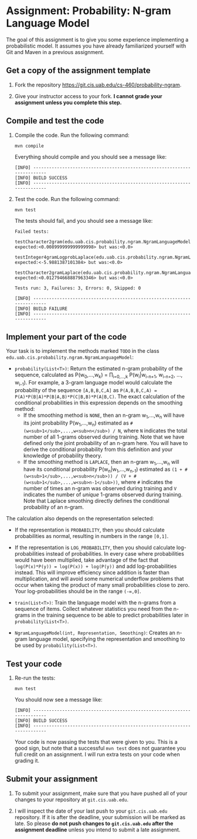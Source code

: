 # Assignment: Probability: N-gram Language Model

The goal of this assignment is to give you some experience implementing a probabilistic model. It assumes you have already familiarized yourself with Git and Maven in a previous assignment.

## Get a copy of the assignment template

1. Fork the repository https://git.cis.uab.edu/cs-460/probability-ngram.

2. Give your instructor access to your fork. **I cannot grade your assignment unless you complete this step.**

## Compile and test the code

1.  Compile the code. Run the following command:

        mvn compile

    Everything should compile and you should see a message like:

        [INFO] ------------------------------------------------------------------------
        [INFO] BUILD SUCCESS
        [INFO] ------------------------------------------------------------------------

2.  Test the code. Run the following command:

        mvn test

    The tests should fail, and you should see a message like:

        Failed tests:
          testCharacter2gram(edu.uab.cis.probability.ngram.NgramLanguageModelTest): expected:<0.008999999999999998> but was:<0.0>
          testInteger4gramLogprobLaplace(edu.uab.cis.probability.ngram.NgramLanguageModelTest): expected:<-5.9881387101384> but was:<0.0>
          testCharacter2gramLaplace(edu.uab.cis.probability.ngram.NgramLanguageModelTest): expected:<0.012794668887963346> but was:<0.0>

        Tests run: 3, Failures: 3, Errors: 0, Skipped: 0

        [INFO] ------------------------------------------------------------------------
        [INFO] BUILD FAILURE
        [INFO] ------------------------------------------------------------------------

## Implement your part of the code

Your task is to implement the methods marked `TODO` in the class `edu.uab.cis.probability.ngram.NgramLanguageModel`:

*   `probability(List<T>)`: Return the estimated n-gram probability of the sequence, calculated as P(w<sub>0</sub>,...,w<sub>k</sub>) = ∏<sub>i=0,...,k</sub> P(w<sub>i</sub>|w<sub>i-n+1</sub>, w<sub>i-n+2</sub>, ..., w<sub>i-1</sub>).
    For example, a 3-gram language model would calculate the probability of the sequence `[A,B,B,C,A]` as `P(A,B,B,C,A) = P(A)*P(B|A)*P(B|A,B)*P(C|B,B)*P(A|B,C)`.
    The exact calculation of the conditional probabilities in this expression depends on the smoothing method:
    *   If the smoothing method is `NONE`, then an n-gram w<sub>1</sub>,...,w<sub>n</sub> will have its joint probability P(w<sub>1</sub>,...,w<sub>n</sub>) estimated as `#(w<sub>1</sub>,...,w<sub>n</sub>) / N`, where `N` indicates the total number of all 1-grams observed during training. Note that we have defined only the joint probability of an n-gram here. You will have to derive the conditional probability from this definition and your knowledge of probability theory.
    *   If the smoothing method is `LAPLACE`, then an n-gram w<sub>1</sub>,...,w<sub>n</sub> will have its conditional probability P(w<sub>n</sub>|w<sub>1</sub>,...,w<sub>n-1</sub>) estimated as `(1 + #(w<sub>1</sub>,...,w<sub>n</sub>)) / (V + #(w<sub>1</sub>,...,w<sub>n-1</sub>))`, where `#` indicates the number of times an n-gram was observed during training and `V` indicates the number of *unique* 1-grams observed during training. Note that Laplace smoothing directly defines the conditional probability of an n-gram.

   The calculation also depends on the representation selected:
   *    If the representation is `PROBABILITY`, then you should calculate probabilities as normal, resulting in numbers in the range `[0,1]`.
   *    If the representation is `LOG_PROBABILITY`, then you should calculate log-probabilities instead of probabilities. In every case where probabilities would have been multiplied, take advantage of the fact that `log(P(x)*P(y)) = log(P(x)) + log(P(y))` and add log-probabilities instead. This will improve efficiency since addition is faster than multiplication, and will avoid some numerical underflow problems that occur when taking the product of many small probabilities close to zero. Your log-probabilities should be in the range `(-∞,0]`.

* `train(List<T>)`: Train the language model with the n-grams from a sequence of items. Collect whatever statistics you need from the n-grams in the training sequence to be able to predict probabilities later in `probability(List<T>)`.

* `NgramLanguageModel(int, Representation, Smoothing)`: Creates an n-gram language model, specifying the representation and smoothing to be used by `probability(List<T>)`.

## Test your code

1.  Re-run the tests:

        mvn test

    You should now see a message like:

        [INFO] ------------------------------------------------------------------------
        [INFO] BUILD SUCCESS
        [INFO] ------------------------------------------------------------------------

    Your code is now passing the tests that were given to you. This is a good sign, but note that a successful `mvn test` does not guarantee you full credit on an assignment. I will run extra tests on your code when grading it.

## Submit your assignment

1.  To submit your assignment, make sure that you have pushed all of your changes to your repository at `git.cis.uab.edu`.

2.  I will inspect the date of your last push to your `git.cis.uab.edu` repository. If it is after the deadline, your submission will be marked as late. So please **do not push changes to `git.cis.uab.edu` after the assignment deadline** unless you intend to submit a late assignment.
